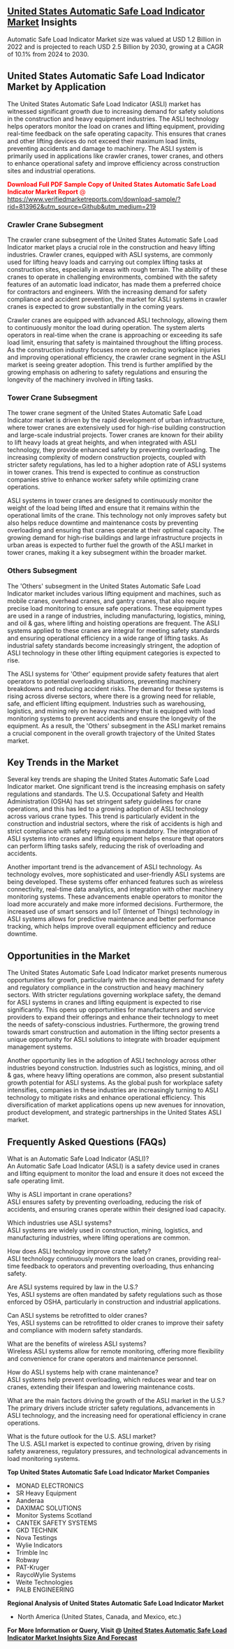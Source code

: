 <h2><a href="https://www.verifiedmarketreports.com/download-sample/?rid=813962&amp;utm_source=Github&amp;utm_medium=219" target="_blank">United States Automatic Safe Load Indicator Market</a> Insights</h2><p>Automatic Safe Load Indicator Market size was valued at USD 1.2 Billion in 2022 and is projected to reach USD 2.5 Billion by 2030, growing at a CAGR of 10.1% from 2024 to 2030.</p><p><h2>United States Automatic Safe Load Indicator Market by Application</h2> <p>The United States Automatic Safe Load Indicator (ASLI) market has witnessed significant growth due to increasing demand for safety solutions in the construction and heavy equipment industries. The ASLI technology helps operators monitor the load on cranes and lifting equipment, providing real-time feedback on the safe operating capacity. This ensures that cranes and other lifting devices do not exceed their maximum load limits, preventing accidents and damage to machinery. The ASLI system is primarily used in applications like crawler cranes, tower cranes, and others to enhance operational safety and improve efficiency across construction sites and industrial operations.</p> <p><p><span class=""><span style="color: #ff0000;"><strong>Download Full PDF Sample Copy of United States Automatic Safe Load Indicator Market Report</strong> @ </span><a href="https://www.verifiedmarketreports.com/download-sample/?rid=813962&amp;utm_source=Github&amp;utm_medium=219" target="_blank">https://www.verifiedmarketreports.com/download-sample/?rid=813962&amp;utm_source=Github&amp;utm_medium=219</a></span></p></p> <h3>Crawler Crane Subsegment</h3> <p>The crawler crane subsegment of the United States Automatic Safe Load Indicator market plays a crucial role in the construction and heavy lifting industries. Crawler cranes, equipped with ASLI systems, are commonly used for lifting heavy loads and carrying out complex lifting tasks at construction sites, especially in areas with rough terrain. The ability of these cranes to operate in challenging environments, combined with the safety features of an automatic load indicator, has made them a preferred choice for contractors and engineers. With the increasing demand for safety compliance and accident prevention, the market for ASLI systems in crawler cranes is expected to grow substantially in the coming years.</p> <p>Crawler cranes are equipped with advanced ASLI technology, allowing them to continuously monitor the load during operation. The system alerts operators in real-time when the crane is approaching or exceeding its safe load limit, ensuring that safety is maintained throughout the lifting process. As the construction industry focuses more on reducing workplace injuries and improving operational efficiency, the crawler crane segment in the ASLI market is seeing greater adoption. This trend is further amplified by the growing emphasis on adhering to safety regulations and ensuring the longevity of the machinery involved in lifting tasks.</p> <h3>Tower Crane Subsegment</h3> <p>The tower crane segment of the United States Automatic Safe Load Indicator market is driven by the rapid development of urban infrastructure, where tower cranes are extensively used for high-rise building construction and large-scale industrial projects. Tower cranes are known for their ability to lift heavy loads at great heights, and when integrated with ASLI technology, they provide enhanced safety by preventing overloading. The increasing complexity of modern construction projects, coupled with stricter safety regulations, has led to a higher adoption rate of ASLI systems in tower cranes. This trend is expected to continue as construction companies strive to enhance worker safety while optimizing crane operations.</p> <p>ASLI systems in tower cranes are designed to continuously monitor the weight of the load being lifted and ensure that it remains within the operational limits of the crane. This technology not only improves safety but also helps reduce downtime and maintenance costs by preventing overloading and ensuring that cranes operate at their optimal capacity. The growing demand for high-rise buildings and large infrastructure projects in urban areas is expected to further fuel the growth of the ASLI market in tower cranes, making it a key subsegment within the broader market.</p> <h3>Others Subsegment</h3> <p>The 'Others' subsegment in the United States Automatic Safe Load Indicator market includes various lifting equipment and machines, such as mobile cranes, overhead cranes, and gantry cranes, that also require precise load monitoring to ensure safe operations. These equipment types are used in a range of industries, including manufacturing, logistics, mining, and oil & gas, where lifting and hoisting operations are frequent. The ASLI systems applied to these cranes are integral for meeting safety standards and ensuring operational efficiency in a wide range of lifting tasks. As industrial safety standards become increasingly stringent, the adoption of ASLI technology in these other lifting equipment categories is expected to rise.</p> <p>The ASLI systems for 'Other' equipment provide safety features that alert operators to potential overloading situations, preventing machinery breakdowns and reducing accident risks. The demand for these systems is rising across diverse sectors, where there is a growing need for reliable, safe, and efficient lifting equipment. Industries such as warehousing, logistics, and mining rely on heavy machinery that is equipped with load monitoring systems to prevent accidents and ensure the longevity of the equipment. As a result, the 'Others' subsegment in the ASLI market remains a crucial component in the overall growth trajectory of the United States market.</p> <h2>Key Trends in the Market</h2> <p>Several key trends are shaping the United States Automatic Safe Load Indicator market. One significant trend is the increasing emphasis on safety regulations and standards. The U.S. Occupational Safety and Health Administration (OSHA) has set stringent safety guidelines for crane operations, and this has led to a growing adoption of ASLI technology across various crane types. This trend is particularly evident in the construction and industrial sectors, where the risk of accidents is high and strict compliance with safety regulations is mandatory. The integration of ASLI systems into cranes and lifting equipment helps ensure that operators can perform lifting tasks safely, reducing the risk of overloading and accidents.</p> <p>Another important trend is the advancement of ASLI technology. As technology evolves, more sophisticated and user-friendly ASLI systems are being developed. These systems offer enhanced features such as wireless connectivity, real-time data analytics, and integration with other machinery monitoring systems. These advancements enable operators to monitor the load more accurately and make more informed decisions. Furthermore, the increased use of smart sensors and IoT (Internet of Things) technology in ASLI systems allows for predictive maintenance and better performance tracking, which helps improve overall equipment efficiency and reduce downtime.</p> <h2>Opportunities in the Market</h2> <p>The United States Automatic Safe Load Indicator market presents numerous opportunities for growth, particularly with the increasing demand for safety and regulatory compliance in the construction and heavy machinery sectors. With stricter regulations governing workplace safety, the demand for ASLI systems in cranes and lifting equipment is expected to rise significantly. This opens up opportunities for manufacturers and service providers to expand their offerings and enhance their technology to meet the needs of safety-conscious industries. Furthermore, the growing trend towards smart construction and automation in the lifting sector presents a unique opportunity for ASLI solutions to integrate with broader equipment management systems.</p> <p>Another opportunity lies in the adoption of ASLI technology across other industries beyond construction. Industries such as logistics, mining, and oil & gas, where heavy lifting operations are common, also present substantial growth potential for ASLI systems. As the global push for workplace safety intensifies, companies in these industries are increasingly turning to ASLI technology to mitigate risks and enhance operational efficiency. This diversification of market applications opens up new avenues for innovation, product development, and strategic partnerships in the United States ASLI market.</p> <h2>Frequently Asked Questions (FAQs)</h2> <p>What is an Automatic Safe Load Indicator (ASLI)?<br> An Automatic Safe Load Indicator (ASLI) is a safety device used in cranes and lifting equipment to monitor the load and ensure it does not exceed the safe operating limit.</p> <p>Why is ASLI important in crane operations?<br> ASLI ensures safety by preventing overloading, reducing the risk of accidents, and ensuring cranes operate within their designed load capacity.</p> <p>Which industries use ASLI systems?<br> ASLI systems are widely used in construction, mining, logistics, and manufacturing industries, where lifting operations are common.</p> <p>How does ASLI technology improve crane safety?<br> ASLI technology continuously monitors the load on cranes, providing real-time feedback to operators and preventing overloading, thus enhancing safety.</p> <p>Are ASLI systems required by law in the U.S.?<br> Yes, ASLI systems are often mandated by safety regulations such as those enforced by OSHA, particularly in construction and industrial applications.</p> <p>Can ASLI systems be retrofitted to older cranes?<br> Yes, ASLI systems can be retrofitted to older cranes to improve their safety and compliance with modern safety standards.</p> <p>What are the benefits of wireless ASLI systems?<br> Wireless ASLI systems allow for remote monitoring, offering more flexibility and convenience for crane operators and maintenance personnel.</p> <p>How do ASLI systems help with crane maintenance?<br> ASLI systems help prevent overloading, which reduces wear and tear on cranes, extending their lifespan and lowering maintenance costs.</p> <p>What are the main factors driving the growth of the ASLI market in the U.S.?<br> The primary drivers include stricter safety regulations, advancements in ASLI technology, and the increasing need for operational efficiency in crane operations.</p> <p>What is the future outlook for the U.S. ASLI market?<br> The U.S. ASLI market is expected to continue growing, driven by rising safety awareness, regulatory pressures, and technological advancements in load monitoring systems.</p> </p><p><strong>Top United States Automatic Safe Load Indicator Market Companies</strong></p><div data-test-id=""><p><li>MONAD ELECTRONICS</li><li> SR Heavy Equipment</li><li> Aanderaa</li><li> DAXIMAC SOLUTIONS</li><li> Monitor Systems Scotland</li><li> CANTEK SAFETY SYSTEMS</li><li> GKD TECHNIK</li><li> Nova Testings</li><li> Wylie Indicators</li><li> Trimble Inc</li><li> Robway</li><li> PAT-Kruger</li><li> RaycoWylie Systems</li><li> Weite Technologies</li><li> PALB ENGINEERING</li></p><div><strong>Regional Analysis of&nbsp;United States Automatic Safe Load Indicator Market</strong></div><ul><li dir="ltr"><p dir="ltr">North America&nbsp;(United States, Canada, and Mexico, etc.)</p></li></ul><p><strong>For More Information or Query, Visit @&nbsp;</strong><strong><a href="https://www.verifiedmarketreports.com/product/automatic-safe-load-indicator-market/?utm_source=Github&amp;utm_medium=219" target="_blank">United States Automatic Safe Load Indicator Market Insights Size And Forecast</a></strong></p></div>
